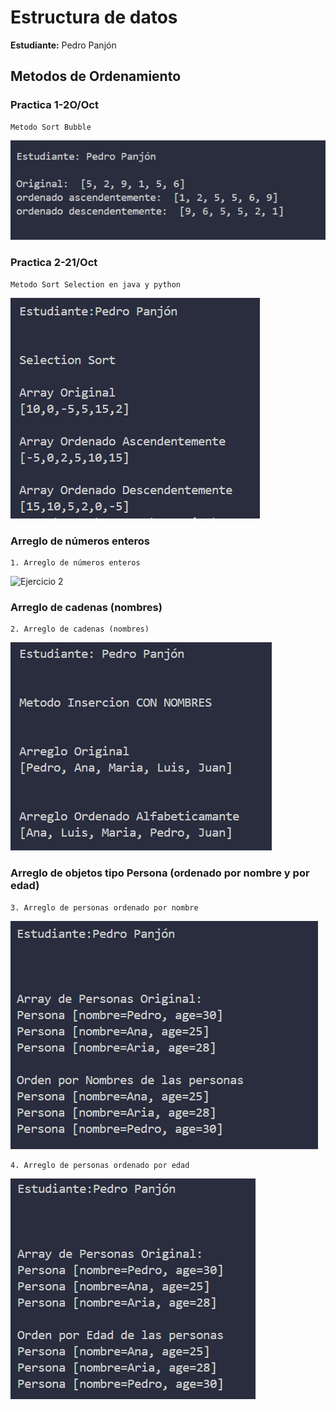 # Estructura de datos

**Estudiante:** Pedro Panjón

## Metodos de Ordenamiento

### Practica 1-2O/Oct

    Metodo Sort Bubble
![Ejercicio 1](assets/Captura_Practica2_Python.png)

### Practica 2-21/Oct

    Metodo Sort Selection en java y python
![Ejercicio 2](assets/Captura_Pracica2_java.png)


### Arreglo de números enteros

    1. Arreglo de números enteros
![Ejercicio 2](assets/Captura_Arreglo%20de%20números%20enteros.png)

### Arreglo de cadenas (nombres)

    2. Arreglo de cadenas (nombres)
![Ejercicio 2](assets/Captura_Arreglo%20de%20cadenas.png)

### Arreglo de objetos tipo Persona (ordenado por nombre y por edad)

    3. Arreglo de personas ordenado por nombre
![Ejercicio 2](assets/Arreglo%20de%20personas%20ordenado%20por%20nombre.png)
    
    4. Arreglo de personas ordenado por edad
![Ejercicio 2](assets/Captura_Arreglo%20de%20personas%20ordenado%20por%20edad.png)